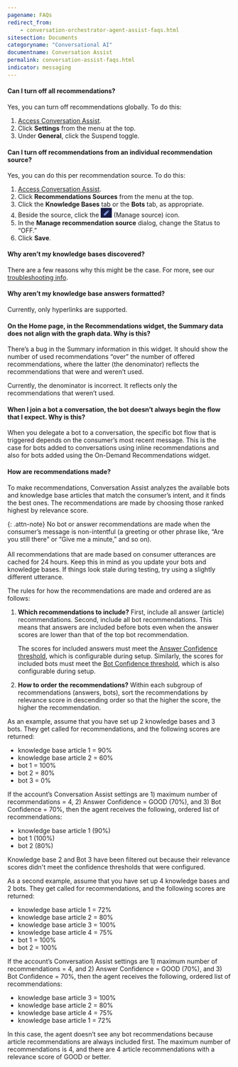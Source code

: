 ```yaml
---
pagename: FAQs
redirect_from:
    - conversation-orchestrator-agent-assist-faqs.html
sitesection: Documents
categoryname: "Conversational AI"
documentname: Conversation Assist
permalink: conversation-assist-faqs.html
indicator: messaging
---
```


#### Can I turn off all recommendations?
Yes, you can turn off recommendations globally. To do this:

1. [Access Conversation Assist](conversation-assist-overview.html#access-conversation-assist).
2. Click **Settings** from the menu at the top.
3. Under **General**, click the Suspend toggle.

#### Can I turn off recommendations from an individual recommendation source?
Yes, you can do this per recommendation source. To do this:

1. [Access Conversation Assist](conversation-assist-overview.html#access-conversation-assist).
2. Click **Recommendations Sources** from the menu at the top.
3. Click the **Knowledge Bases** tab or the **Bots** tab, as appropriate.
4. Beside the source, click the <img style="width:25px" alt="Pencil icon" src="img/agentassist/icon_managesource.png"> (Manage source) icon.
5. In the **Manage recommendation source** dialog, change the Status to “OFF.”
6. Click **Save**.

#### Why aren’t my knowledge bases discovered?

There are a few reasons why this might be the case. For more, see our [troubleshooting info](conversation-assist-troubleshooting.html#knowledge-bases).

#### Why aren’t my knowledge base answers formatted?

Currently, only hyperlinks are supported.

#### On the Home page, in the Recommendations widget, the Summary data does not align with the graph data. Why is this?

There’s a bug in the Summary information in this widget. It should show the number of used recommendations “over” the number of offered recommendations, where the latter (the denominator) reflects the recommendations that were and weren’t used.

Currently, the denominator is incorrect. It reflects only the recommendations that weren’t used.

#### When I join a bot a conversation, the bot doesn’t always begin the flow that I expect. Why is this?

When you delegate a bot to a conversation, the specific bot flow that is triggered depends on the consumer’s most recent message. This is the case for bots added to conversations using inline recommendations and also for bots added using the On-Demand Recommendations widget.

#### How are recommendations made?

To make recommendations, Conversation Assist analyzes the available bots and knowledge base articles that match the consumer’s intent, and it finds the best ones. The recommendations are made by choosing those ranked highest by relevance score.

{: .attn-note}
No bot or answer recommendations are made when the consumer’s message is non-intentful (a greeting or other phrase like, “Are you still there” or “Give me a minute,” and so on).<br><br>All recommendations that are made based on consumer utterances are cached for 24 hours. Keep this in mind as you update your bots and knowledge bases. If things look stale during testing, try using a slightly different utterance.

The rules for how the recommendations are made and ordered are as follows:

1. **Which recommendations to include?** First, include all answer (article) recommendations. Second, include all bot recommendations. This means that answers are included before bots even when the answer scores are lower than that of the top bot recommendation.

    The scores for included answers must meet the [Answer Confidence threshold](conversation-assist-recommendation-sources-configuring-settings.html#answer-confidence), which is configurable during setup. Similarly, the scores for included bots must meet the [Bot Confidence threshold](conversation-assist-recommendation-sources-configuring-settings.html), which is also configurable during setup.

2. **How to order the recommendations?** Within each subgroup of recommendations (answers, bots), sort the recommendations by relevance score in descending order so that the higher the score, the higher the recommendation.

As an example, assume that you have set up 2 knowledge bases and 3 bots. They get called for recommendations, and the following scores are returned:

* knowledge base article 1 = 90%
* knowledge base article 2 = 60%
* bot 1 = 100%
* bot 2 = 80%
* bot 3 = 0%

If the account’s Conversation Assist settings are 1) maximum number of recommendations = 4, 2) Answer Confidence = GOOD (70%), and 3) Bot Confidence = 70%, then the agent receives the following, ordered list of recommendations:

* knowledge base article 1 (90%)
* bot 1 (100%)
* bot 2 (80%)

Knowledge base 2 and Bot 3 have been filtered out because their relevance scores didn't meet the confidence thresholds that were configured.

As a second example, assume that you have set up 4 knowledge bases and 2 bots. They get called for recommendations, and the following scores are returned:

* knowledge base article 1 = 72%
* knowledge base article 2 = 80%
* knowledge base article 3 = 100%
* knowledge base article 4 = 75%
* bot 1 = 100%
* bot 2 = 100%

If the account’s Conversation Assist settings are 1) maximum number of recommendations = 4, and 2) Answer Confidence = GOOD (70%), and 3) Bot Confidence = 70%, then the agent receives the following, ordered list of recommendations:

* knowledge base article 3 = 100%
* knowledge base article 2 = 80%
* knowledge base article 4 = 75%
* knowledge base article 1 = 72%

In this case, the agent doesn’t see any bot recommendations because article recommendations are always included first. The maximum number of recommendations is 4, and there are 4 article recommendations with a relevance score of GOOD or better.
